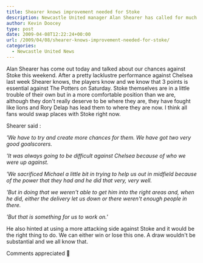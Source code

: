```yaml
---
title: Shearer knows improvement needed for Stoke
description: Newcastle United manager Alan Shearer has called for much needed improvement from his squad ahead of their trip to Stoke City.
author: Kevin Doocey
type: post
date: 2009-04-08T12:22:24+00:00
url: /2009/04/08/shearer-knows-improvement-needed-for-stoke/
categories:
  - Newcastle United News
---
```


Alan Shearer has come out today and talked about our chances against Stoke this weekend. After a pretty lacklustre performance against Chelsea last week Shearer knows, the players know and we know that 3 points is essential against The Potters on Saturday. Stoke themselves are in a little trouble of their own but in a more comfortable position than we are, although they don't really deserve to be where they are, they have fought like lions and Rory Delap has lead them to where they are now. I think all fans would swap places with Stoke right now.

Shearer said :

_'We have to try and create more chances for them. We have got two very good goalscorers._

_'It was always going to be difficult against Chelsea because of who we were up against._

_'We sacrificed Michael a little bit in trying to help us out in midfield because of the power that they had and he did that very, very well._

_'But in doing that we weren't able to get him into the right areas and, when he did, either the delivery let us down or there weren't enough people in there._

_'But that is something for us to work on.'_

He also hinted at using a more attacking side against Stoke and it would be the right thing to do. We can either win or lose this one. A draw wouldn't be substantial and we all know that.

Comments appreciated 🙂
